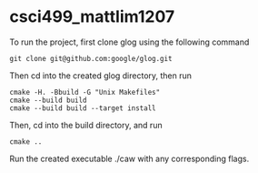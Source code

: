 # csci499_mattlim1207

To run the project, first clone glog using the following command

	git clone git@github.com:google/glog.git

Then cd into the created glog directory, then run 

	cmake -H. -Bbuild -G "Unix Makefiles"
	cmake --build build
	cmake --build build --target install

Then, cd into the build directory, and run

	cmake ..

Run the created executable ./caw with any corresponding flags.